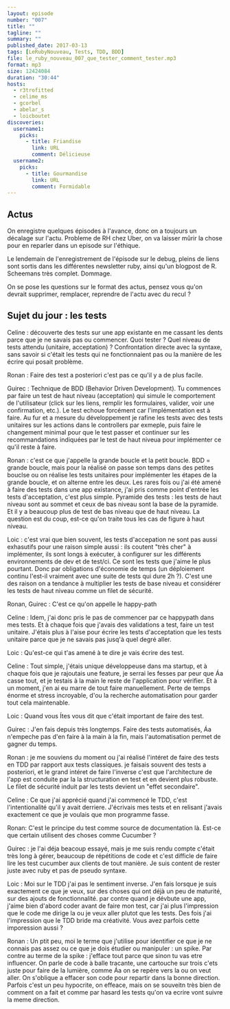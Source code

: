 ```yaml
---
layout: episode
number: "007"
title: ""
tagline: ""
summary: ""
published_date: 2017-03-13
tags: [LeRubyNouveau, Tests, TDD, BDD]
file: le_ruby_nouveau_007_que_tester_comment_tester.mp3
format: mp3
size: 12424084
duration: "30:44"
hosts:
  - r3trofitted
  - celime_ms
  - gcorbel
  - abelar_s
  - loicboutet
discoveries:
  username1:
    picks:
      - title: Friandise
        link: URL
        comment: Délicieuse
  username2:
    picks:
      - title: Gourmandise
        link: URL
        comment: Formidable
---
```


## Actus
On enregistre quelques épisodes à l'avance, donc on a toujours un décalage sur l'actu.
Probleme de RH chez Uber, on va laisser mûrir la chose pour en reparler dans un episode sur l'éthique.

Le lendemain de l'enregistrement de l'épisode sur le debug, pleins de liens sont sortis dans les différentes newsletter ruby, ainsi qu'un blogpost de R. Scheemans très complet.
Dommage.

On se pose les questions sur le format des actus, pensez vous qu'on devrait supprimer, remplacer, reprendre de l'actu avec du recul ?


## Sujet du jour : les tests

Celine : découverte des tests sur une app existante en me cassant les dents parce que je ne savais pas ou commencer. Quoi tester ? Quel niveau de tests attendu (unitaire, acceptation) ?
Confrontation directe avec la syntaxe, sans savoir si c'était les tests qui ne fonctionnaient pas ou la manière de les écrire qui posait problème.

Ronan : Faire des test a posteriori c'est pas ce qu'il y a de plus facile.

Guirec : Technique de BDD (Behavior Driven Development). Tu commences par faire un test de haut niveau (acceptation) qui simule le comportement de l'utilisateur (click sur les liens, remplir les formulaires, valider, voir une confirmation, etc.).
Le test echoue forcément car l'implémentation est à faire. Au fur et a mesure du développement je rafine les tests avec des tests unitaires sur les actions dans le controllers par exmeple, puis faire le changement minimal pour que le test passer et continuer sur les recommandations indiquées par le test de haut niveua pour implémenter ce qu'il reste à faire.

Ronan : c'est ce que j'appelle la grande boucle et la petit boucle. BDD = grande boucle, mais pour la réalisé on passe son temps dans des petites bouclse ou on réalise les tests unitaires pour implémenter les étapes de la grande boucle, et on alterne entre les deux.
Les rares fois ou j'ai été amené à faire des tests dans une app existance, j'ai pris comme point d'entrée les tests d'acceptation, c'est plus simple.
Pyramide des tests : les tests de haut niveau sont au sommet et ceux de bas niveau sont la base de la pyramide. Et il y a beaucoup plus de test de bas niveau que de haut niveau. La question est du coup, est-ce qu'on traite tous les cas de figure à haut niveau.

Loic : c'est vrai que bien souvent, les tests d'accepation ne sont pas aussi exhasutifs pour une raison simple aussi : ils coutent "très cher" à implémenter, ils sont longs à exécuter, à configurer sur les différents environnements de dev et de test/ci. Ce sont les tests que j'aime le plus pourtant. Donc par obligations d'économie de temps (un déploiement continu l'est-il vraiment avec une suite de tests qui dure 2h ?). C'est une des raison on a tendance à multiplier les tests de base niveau et considérer les tests de haut niveau comme un filet de sécurité.

Ronan, Guirec : C'est ce qu'on appelle le happy-path

Celine : Idem, j'ai donc pris le pas de commencer par ce happypath dans mes tests. Et à chaque fois que j'avais des validations a test, faire un test unitaire. J'étais plus à l'aise pour écrire les tests d'acceptation que les tests unitaire parce que je ne savais pas jusq'à quel degré aller.

Loic : Qu'est-ce qui t'as amené à te dire je vais écrire des test.

Celine : Tout simple, j'étais unique développeuse dans ma startup, et à chaque fois que je rajoutais une feature, je serrai les fesses par peur que Áa casse tout, et je testais à la main le reste de l'application pour vérifier. Et à un moment, j'en ai eu marre de tout faire manuellement. Perte de temps énorme et stress incroyable, d'ou la recherche automatisation pour garder tout cela maintenable.

Loic : Quand vous Ítes vous dit que c'était important de faire des test.

Guirec : J'en fais depuis très longtemps. Faire des tests automatisés, Áa n'empeche pas d'en faire à la main à la fin, mais l'automatisation permet de gagner du temps.

Ronan : je me souviens du moment ou j'ai réalisé l'intéret de faire des tests en TDD par rapport aux tests classiques. je faisais souvent des tests a posteriori, et le grand intéret de faire l'inverse c'est que l'architecture de l'app est conduite par la la structuration en test et en devient plus robuste. Le filet de sécurité induit par les tests devient un "effet secondaire".

Celine : Ce que j'ai apprécié quand j'ai commencé le TDD, c'est l'intentionalité qu'il y avait derriere. J'écrivais mes tests et en relisant j'avais exactement ce que je voulais que mon programme fasse.

Ronan: C'est le principe du test comme source de documentation là. Est-ce que certain utilisent des choses comme Cucumber ?

Guirec : je l'ai déja beacoup essayé, mais je me suis rendu compte c'était très long à gérer, beaucoup de répétitions de code et c'est difficle de faire lire les test cucumber aux clients de tout manière. Je suis content de rester juste avec ruby et pas de pseudo syntaxe.

Loic : Moi sur le TDD j'ai pas le sentiment inverse. J'en fais lorsque je suis exactement ce que je veux, sur des choses qui ont déjà un peu de maturité, sur des ajouts de fonctionnalité. par contre quand je dévbute une app, j'aime bien d'abord coder avant de faire mon test, car j'ai plus l'impression que le code me dirige la ou je veux aller plutot que les tests. Des fois j'ai l'impression que le TDD bride ma créativité. Vous avez parfois cette imporession aussi ?

Ronan : Un ptit peu, moi le terme que j'utilise pour identifier ce que je ne connais pas assez ou ce que je dois étudier ou manipuler : un spike. Par contre au terme de la spike : j'efface tout parce que sinon tu vas etre influencer. On parle de code à balle tracante, une cartouche sur trois c'ets juste pour faire de la lumière, comme Áa on se repère vers la ou on veut aller. On s'oblique a effacer son code pour repartir dans la bonne direction. Parfois c'est un peu hypocrite, on effeace, mais on se souveitn très bien de comment on a fait et comme par hasard les tests qu'on va ecrire vont suivre la meme direction.

